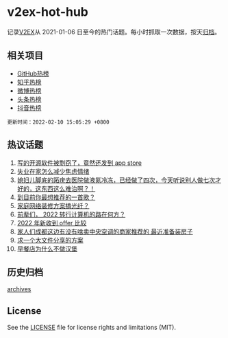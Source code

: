 # v2ex-hot-hub

 记录[V2EX](https://www.v2ex.com/)从 2021-01-06 日至今的热门话题。每小时抓取一次数据，按天[归档](archives)。
 
 ## 相关项目

- [GitHub热榜](https://github.com/snaildev/github-hot-hub)
- [知乎热榜](https://github.com/snaildev/zhihu-hot-hub)
- [微博热榜](https://github.com/snaildev/weibo-hot-hub)
- [头条热榜](https://github.com/snaildev/toutiao-hot-hub)
- [抖音热榜](https://github.com/snaildev/douyin-hot-hub)


 `更新时间：2022-02-10 15:05:29 +0800`

## 热议话题

1. [写的开源软件被剽窃了，竟然还发到 app store](https://www.v2ex.com/t/832755)
1. [失业在家怎么减少焦虑情绪](https://www.v2ex.com/t/832840)
1. [媳妇儿脚底的跖疣去医院做液氮冷冻，已经做了四次，今天听说别人做七次才好的，这东西这么难治啊？！](https://www.v2ex.com/t/832826)
1. [到目前你最想推荐的一首歌？](https://www.v2ex.com/t/832863)
1. [家庭网络装修方案搞光纤？](https://www.v2ex.com/t/832702)
1. [前辈们， 2022 转行计算机的路在何方？](https://www.v2ex.com/t/832829)
1. [2022 年新收到 offer 比较](https://www.v2ex.com/t/832817)
1. [家人们成都这边有没有啥卖中央空调的商家推荐的 最近准备装房子](https://www.v2ex.com/t/832712)
1. [求一个大文件分享的方案](https://www.v2ex.com/t/832806)
1. [早餐店为什么不做汉堡](https://www.v2ex.com/t/832828)

## 历史归档

[archives](archives)

## License

See the [LICENSE](LICENSE) file for license rights and limitations (MIT).
